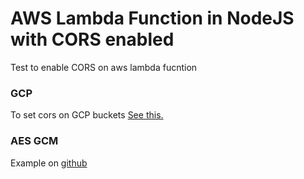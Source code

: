 # AWS Lambda Function in NodeJS with CORS enabled

Test to enable CORS on aws lambda fucntion

### GCP
To set cors on GCP buckets [See this.](https://cloud.google.com/storage/docs/configuring-cors)

### AES GCM
Example on [github](https://gist.github.com/AndiDittrich/4629e7db04819244e843)